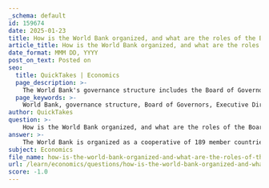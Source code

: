 ```yaml
---
_schema: default
id: 159674
date: 2025-01-23
title: How is the World Bank organized, and what are the roles of the Board of Governors and Executive Directors?
article_title: How is the World Bank organized, and what are the roles of the Board of Governors and Executive Directors?
date_format: MMM DD, YYYY
post_on_text: Posted on
seo:
  title: QuickTakes | Economics
  page_description: >-
    The World Bank's governance structure includes the Board of Governors and Executive Directors, responsible for policymaking and daily operations, focusing on poverty reduction and economic development.
  page_keywords: >-
    World Bank, governance structure, Board of Governors, Executive Directors, member countries, policymaking body, annual meetings, loans approval, financial decisions, poverty reduction, economic development
author: QuickTakes
question: >-
    How is the World Bank organized, and what are the roles of the Board of Governors and Executive Directors?
answer: >-
    The World Bank is organized as a cooperative of 189 member countries, which are also its shareholders. The governance structure of the World Bank consists primarily of two key bodies: the Board of Governors and the Executive Directors.\n\n### Board of Governors\n- **Composition**: The Board of Governors is made up of one governor from each member country, typically the country's minister of finance or minister of development.\n- **Role**: The Board of Governors serves as the ultimate policymaking body of the World Bank. They are responsible for making major decisions regarding the institution's operations and policies.\n- **Meetings**: The governors convene annually at the Annual Meetings of the Boards of Governors of the World Bank Group and the International Monetary Fund (IMF). During these meetings, they discuss current issues in international economics and finance, and they decide on the strategic direction of the World Bank.\n\n### Executive Directors\n- **Composition**: The Executive Directors are 25 in number, with the five largest shareholders (the United States, Japan, Germany, the United Kingdom, and France) each appointing an Executive Director. Other member countries are represented by elected Executive Directors.\n- **Role**: The Executive Directors make up the Board of Directors of the World Bank and are responsible for the day-to-day operations of the institution. They oversee the Bank's business, including the approval of loans and guarantees, new policies, the administrative budget, country assistance strategies, and financial decisions.\n- **Meetings**: The Executive Directors typically meet at least twice a week to discuss and manage the Bank's operations. They work closely with the World Bank Group President, who chairs these meetings and is responsible for the overall management of the Bank.\n\n### Summary\nIn summary, the World Bank's governance structure is designed to ensure that member countries have a voice in its operations through the Board of Governors and the Executive Directors. The Board of Governors sets the strategic direction, while the Executive Directors manage the day-to-day activities, ensuring that the World Bank effectively fulfills its mission of reducing poverty and promoting economic development.
subject: Economics
file_name: how-is-the-world-bank-organized-and-what-are-the-roles-of-the-board-of-governors-and-executive-directors.md
url: /learn/economics/questions/how-is-the-world-bank-organized-and-what-are-the-roles-of-the-board-of-governors-and-executive-directors
score: -1.0
---
```


&nbsp;